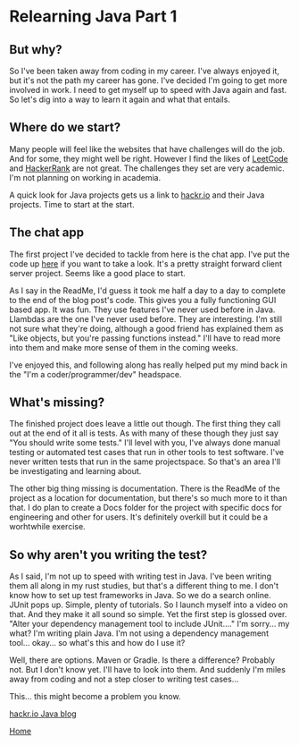 # Relearning Java Part 1

## But why?
So I've been taken away from coding in my career. I've always enjoyed it, but it's not the path my career has gone. I've decided I'm going to get more involved in work. I need to get myself up to speed with Java again and fast. So let's dig into a way to learn it again and what that entails.

## Where do we start?
Many people will feel like the websites that have challenges will do the job. And for some, they might well be right. However I find the likes of [LeetCode](https://leetcode.com) and [HackerRank](https://www.hackerrank.com/) are not great. The challenges they set are very academic. I'm not planning on working in academia. 

A quick look for Java projects gets us a link to [hackr.io](https://hackr.io/blog/java-projects) and their Java projects. Time to start at the start.

## The chat app
The first project I've decided to tackle from here is the chat app. I've put the code up [here](https://github.com/Swamptin/JavaChatApp) if you want to take a look. It's a pretty straight forward client server project. Seems like a good place to start.

As I say in the ReadMe, I'd guess it took me half a day to a day to complete to the end of the blog post's code. This gives you a fully functioning GUI based app. It was fun. They use features I've never used before in Java. Llambdas are the one I've never used before. They are interesting. I'm still not sure what they're doing, although a good friend has explained them as "Like objects, but you're passing functions instead." I'll have to read more into them and make more sense of them in the coming weeks.

I've enjoyed this, and following along has really helped put my mind back in the "I'm a coder/programmer/dev" headspace.

## What's missing?
The finished project does leave a little out though. The first thing they call out at the end of it all is tests. As with many of these though they just say "You should write some tests." I'll level with you, I've always done manual testing or automated test cases that run in other tools to test software. I've never written tests that run in the same projectspace. So that's an area I'll be investigating and learning about.

The other big thing missing is documentation. There is the ReadMe of the project as a location for documentation, but there's so much more to it than that. I do plan to create a Docs folder for the project with specific docs for engineering and other for users. It's definitely overkill but it could be a worhtwhile exercise.

## So why aren't you writing the test?
As I said, I'm not up to speed with writing test in Java. I've been writing them all along in my rust studies, but that's a different thing to me. I don't know how to set up test frameworks in Java. So we do a search online. JUnit pops up. Simple, plenty of tutorials. So I launch myself into a video on that. And they make it all sound so simple. Yet the first step is glossed over. "Alter your dependency management tool to include JUnit...." I'm sorry... my what? I'm writing plain Java. I'm not using a dependency management tool... okay... so what's this and how do I use it?

Well, there are options. Maven or Gradle. Is there a difference? Probably not. But I don't know yet. I'll have to look into them. And suddenly I'm miles away from coding and not a step closer to writing test cases...

This... this might become a problem you know.

[hackr.io Java blog](https://hackr.io/blog/java-projects)

[Home](README.md)
